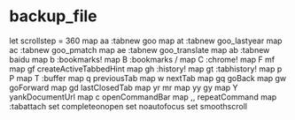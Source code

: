 # backup_file

let scrollstep = 360
map aa :tabnew goo<Space>
map at :tabnew goo_lastyear<Space>
map ac :tabnew goo_pmatch<Space>
map ae :tabnew goo_translate<Space>
map ab :tabnew baidu<Space>
map b :bookmarks!<Space>
map B :bookmarks /
map C :chrome!<Space>
map F mf
map gf createActiveTabbedHint
map gh :history!<Space>
map gt :tabhistory!<Space>
map p P
map T :buffer<Space>
map q previousTab
map w nextTab
map gq goBack
map gw goForward
map gd lastClosedTab
map yr mr
map yy gy
map Y yankDocumentUrl
map c openCommandBar
map ,, repeatCommand
map <A-t> :tabattach<Space>
set completeonopen
set noautofocus
set smoothscroll
